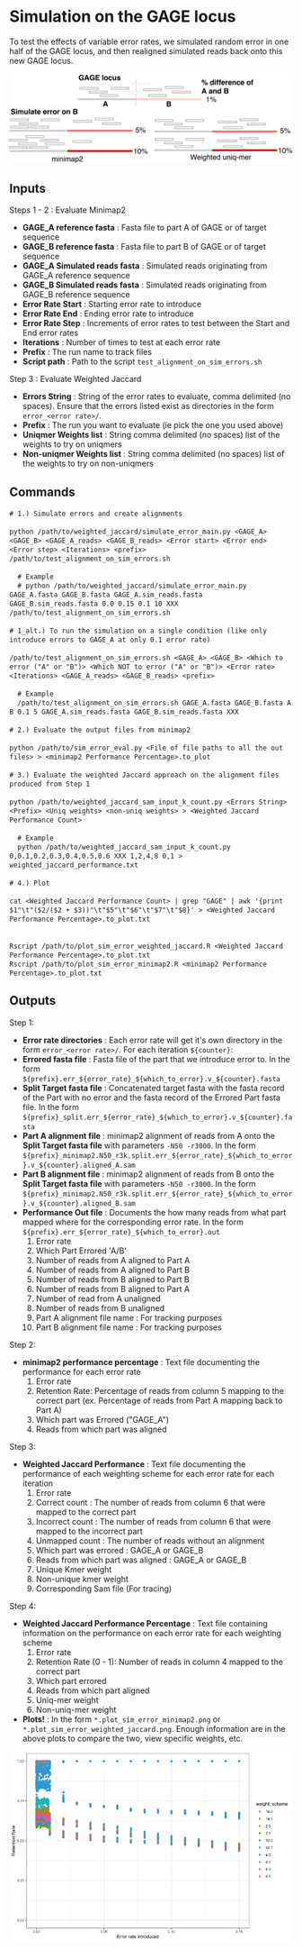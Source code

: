 # Simulation on the GAGE locus
To test the effects of variable error rates, we simulated random error in one half of the GAGE locus, and then realigned simulated reads back onto this new GAGE locus.

![](../images/NIH_SIP_Poster_Images-Simulated_error_test.png)

## Inputs
Steps 1 - 2 : Evaluate Minimap2
- **GAGE_A reference fasta** : Fasta file to part A of GAGE or of target sequence
- **GAGE_B reference fasta** : Fasta file to part B of GAGE or of target sequence
- **GAGE_A Simulated reads fasta** : Simulated reads originating from GAGE_A reference sequence
- **GAGE_B Simulated reads fasta** : Simulated reads originating from GAGE_B reference sequence
- **Error Rate Start** : Starting error rate to introduce
- **Error Rate End** : Ending error rate to introduce
- **Error Rate Step** : Increments of error rates to test between the Start and End error rates
- **Iterations** : Number of times to test at each error rate
- **Prefix** : The run name to track files
- **Script path** : Path to the script `test_alignment_on_sim_errors.sh`

Step 3 : Evaluate Weighted Jaccard
- **Errors String** : String of the error rates to evaluate, comma delimited (no spaces). Ensure that the errors listed exist as directories in the form `error_<error rate>/`. 
- **Prefix** : The run you want to evaluate (ie pick the one you used above)
- **Uniqmer Weights list** : String comma delimited (no spaces) list of the weights to try on uniqmers
- **Non-uniqmer Weights list** : String comma delimited (no spaces) list of the weights to try on non-uniqmers

## Commands
```
# 1.) Simulate errors and create alignments

python /path/to/weighted_jaccard/simulate_error_main.py <GAGE_A> <GAGE_B> <GAGE_A_reads> <GAGE_B_reads> <Error start> <Error end> <Error step> <Iterations> <prefix> /path/to/test_alignment_on_sim_errors.sh

  # Example
  # python /path/to/weighted_jaccard/simulate_error_main.py GAGE_A.fasta GAGE_B.fasta GAGE_A.sim_reads.fasta GAGE_B.sim_reads.fasta 0.0 0.15 0.1 10 XXX /path/to/test_alignment_on_sim_errors.sh

# 1_alt.) To run the simulation on a single condition (like only introduce errors to GAGE_A at only 0.1 error rate)

/path/to/test_alignment_on_sim_errors.sh <GAGE_A> <GAGE_B> <Which to error ("A" or "B")> <Which NOT to error ("A" or "B")> <Error rate> <Iterations> <GAGE_A_reads> <GAGE_B_reads> <prefix> 

  # Example
  /path/to/test_alignment_on_sim_errors.sh GAGE_A.fasta GAGE_B.fasta A B 0.1 5 GAGE_A.sim_reads.fasta GAGE_B.sim_reads.fasta XXX

# 2.) Evaluate the output files from minimap2

python /path/to/sim_error_eval.py <File of file paths to all the out files> > <minimap2 Performance Percentage>.to_plot

# 3.) Evaluate the weighted Jaccard approach on the alignment files produced from Step 1

python /path/to/weighted_jaccard_sam_input_k_count.py <Errors String> <Prefix> <Uniq weights> <non-uniq weights> > <Weighted Jaccard Performance Count>

  # Example
  python /path/to/weighted_jaccard_sam_input_k_count.py 0,0.1,0.2,0.3,0.4,0.5,0.6 XXX 1,2,4,8 0,1 > weighted_jaccard_performance.txt
  
# 4.) Plot

cat <Weighted Jaccard Performance Count> | grep "GAGE" | awk '{print $1"\t"($2/($2 + $3))"\t"$5"\t"$6"\t"$7"\t"$8}' > <Weighted Jaccard Performance Percentage>.to_plot.txt


Rscript /path/to/plot_sim_error_weighted_jaccard.R <Weighted Jaccard Performance Percentage>.to_plot.txt
Rscript /path/to/plot_sim_error_minimap2.R <minimap2 Performance Percentage>.to_plot.txt

```

## Outputs
Step 1:
- **Error rate directories** : Each error rate will get it's own directory in the form `error_<error rate>/`. For each iteration `${counter}`:
- **Errored fasta file** : Fasta file of the part that we introduce error to. In the form `${prefix}.err_${error_rate}_${which_to_error}.v_${counter}.fasta`
- **Split Target fasta file** : Concatenated target fasta with the fasta record of the Part with no error and the fasta record of the Errored Part fasta file. In the form `${prefix}_split.err_${error_rate}_${which_to_error}.v_${counter}.fasta`
- **Part A alignment file** : minimap2 alignment of reads from A onto the **Split Target fasta file** with parameters `-N50 -r3000`. In the form `${prefix}_minimap2.N50_r3k.split.err_${error_rate}_${which_to_error}.v_${counter}.aligned_A.sam`
- **Part B alignment file** : minimap2 alignment of reads from B onto the **Split Target fasta file** with parameters `-N50 -r3000`. In the form `${prefix}_minimap2.N50_r3k.split.err_${error_rate}_${which_to_error}.v_${counter}.aligned_B.sam`
- **Performance Out file** : Documents the how many reads from what part mapped where for the corresponding error rate. In the form `${prefix}.err_${error_rate}_${which_to_error}.out`
  1. Error rate
  2. Which Part Errored 'A/B'
  3. Number of reads from A aligned to Part A
  4. Number of reads from A aligned to Part B
  5. Number of reads from B aligned to Part B
  6. Number of reads from B aligned to Part A
  7. Number of read from A unaligned
  8. Number of reads from B unaligned
  9. Part A alignment file name : For tracking purposes
  10. Part B alignment file name : For tracking purposes 

Step 2:
- **minimap2 performance percentage** : Text file documenting the performance for each error rate
  1. Error rate
  2. Retention Rate: Percentage of reads from column 5 mapping to the correct part (ex. Percentage of reads from Part A mapping back to Part A)
  3. Which part was Errored ("GAGE_A")
  4. Reads from which part was aligned
  
Step 3:
- **Weighted Jaccard Performance** : Text file documenting the performance of each weighting scheme for each error rate for each iteration
  1. Error rate
  2. Correct count : The number of reads from column 6 that were mapped to the correct part
  3. Incorrect count : The number of reads from column 6 that were mapped to the incorrect part
  4. Unmapped count : The number of reads without an alignment
  5. Which part was errored : GAGE_A or GAGE_B
  6. Reads from which part was aligned : GAGE_A or GAGE_B
  7. Unique Kmer weight
  8. Non-unique kmer weight
  9. Corresponding Sam file (For tracing)

Step 4:
- **Weighted Jaccard Performance Percentage** : Text file containing information on the performance on each error rate for each weighting scheme
  1. Error rate
  2. Retention Rate (0 - 1): Number of reads in column 4 mapped to the correct part
  3. Which part errored
  4. Reads from which part aligned
  5. Uniq-mer weight
  6. Non-uniq-mer weight
- **Plots!** : In the form `*.plot_sim_error_minimap2.png` or `*.plot_sim_error_weighted_jaccard.png`. Enough information are in the above plots to compare the two, view specific weights, etc. 

![](../images/GAGE_vary_weights_performance.plot_sim_error_weighted_jaccard.png)
